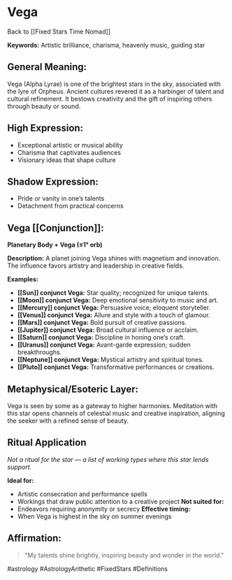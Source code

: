 # Vega

Back to [[Fixed Stars Time Nomad]]

**Keywords:** Artistic brilliance, charisma, heavenly music, guiding star

## General Meaning:
Vega (Alpha Lyrae) is one of the brightest stars in the sky, associated with the lyre of Orpheus. Ancient cultures revered it as a harbinger of talent and cultural refinement. It bestows creativity and the gift of inspiring others through beauty or sound.

## High Expression:
- Exceptional artistic or musical ability
- Charisma that captivates audiences
- Visionary ideas that shape culture

## Shadow Expression:
- Pride or vanity in one’s talents
- Detachment from practical concerns

## Vega [[Conjunction]]:

**Planetary Body + Vega (≤1° orb)**

**Description:**
A planet joining Vega shines with magnetism and innovation. The influence favors artistry and leadership in creative fields.

**Examples:**
- **[[Sun]] conjunct Vega:** Star quality; recognized for unique talents.
- **[[Moon]] conjunct Vega:** Deep emotional sensitivity to music and art.
- **[[Mercury]] conjunct Vega:** Persuasive voice; eloquent storyteller.
- **[[Venus]] conjunct Vega:** Allure and style with a touch of glamour.
- **[[Mars]] conjunct Vega:** Bold pursuit of creative passions.
- **[[Jupiter]] conjunct Vega:** Broad cultural influence or acclaim.
- **[[Saturn]] conjunct Vega:** Discipline in honing one’s craft.
- **[[Uranus]] conjunct Vega:** Avant-garde expression; sudden breakthroughs.
- **[[Neptune]] conjunct Vega:** Mystical artistry and spiritual tones.
- **[[Pluto]] conjunct Vega:** Transformative performances or creations.

## Metaphysical/Esoteric Layer:
Vega is seen by some as a gateway to higher harmonies. Meditation with this star opens channels of celestial music and creative inspiration, aligning the seeker with a refined sense of beauty.

## Ritual Application
*Not a ritual for the star — a list of working types where this star lends support.*

**Ideal for:**
- Artistic consecration and performance spells
- Workings that draw public attention to a creative project
**Not suited for:**
- Endeavors requiring anonymity or secrecy
**Effective timing:**
- When Vega is highest in the sky on summer evenings

## Affirmation:

> "My talents shine brightly, inspiring beauty and wonder in the world."

#astrology #AstrologyArithetic #FixedStars #Definitions
